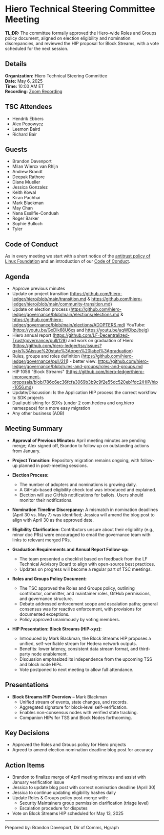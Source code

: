 # Hiero Technical Steering Committee Meeting

**TL;DR:** The committee formally approved the Hiero-wide Roles and Groups policy document, aligned on election eligibility and nomination discrepancies, and reviewed the HIP proposal for Block Streams, with a vote scheduled for the next session.

## Details

**Organization:** Hiero Technical Steering Committee  
**Date:** May 6, 2025  
**Time:** 10:00 AM ET  
**Recording:** [Zoom Recording](https://zoom.us/rec/share/7ABZ1DQ5iLewXvdtzI8jVO1g1ac5yj0miHGA60XM_rD5fVwE604gAMK4H_HZ1WP1.BwFAyCeRH-1tc1YN)

## TSC Attendees
- Hendrik Ebbers
- Alex Popowycz
- Leemon Baird
- Richard Bair

## Guests

- Brandon Davenport
- Milan Wiercx van Rhijn
- Andrew Brandt
- Deepak Rathore
- Diane Mueller
- Jessica Gonzalez
- Keith Kowal
- Kiran Pachhai
- Mark Blackman
- May Chan
- Nana Essilfie-Conduah
- Roger Barker
- Sophie Bulloch
- Tyler

## Code of Conduct

As in every meeting we start with a short notice of the [antitrust policy of Linux Foundation](https://www.linuxfoundation.org/legal/antitrust-policy) and an introduction of our [Code of Conduct](https://www.lfdecentralizedtrust.org/code-of-conduct).

## Agenda

- Approve previous minutes 
- Update on project transition (https://github.com/hiero-ledger/hiero/blob/main/transition.md & https://github.com/hiero-ledger/hiero/blob/main/community-transition.md)
- Update on election process (https://github.com/hiero-ledger/governance/blob/main/elections/elections.md & https://github.com/hiero-ledger/governance/blob/main/elections/ADOPTERS.md) YouTube: (https://youtu.be/GxDik68U6xs and https://youtu.be/aqWDbzJbeig)
- Hiero annual report (https://github.com/LF-Decentralized-Trust/governance/pull/128) and work on graduation of Hiero (https://github.com/hiero-ledger/tsc/issues?q=is%3Aissue%20state%3Aopen%20label%3Agraduation)
- Rules, groups and roles definition (https://github.com/hiero-ledger/governance/pull/211) - better view: https://github.com/hiero-ledger/governance/blob/rules-and-groups/roles-and-groups.md
- HIP 1056 "Block Streams" (https://github.com/hiero-ledger/hiero-improvement-proposals/blob/786c6ec36fcfa3069b3b9c9f2e55dc520eb1fdc2/HIP/hip-1056.md)
- Update/Discussion: Is the Application HIP process the correct workflow to SDK projects
- Dual publishing for SDKs (under 2 com.hedera and org.hiero namespace) for a more easy migration
- Any other business (AOB)

## Meeting Summary
  
- **Approval of Previous Minutes:** April meeting minutes are pending merge; Alex signed off, Brandon to follow up on outstanding actions from January.

- **Project Transition:** Repository migration remains ongoing, with follow-up planned in post-meeting sessions.

- **Election Process:**
  - The number of adopters and nominations is growing daily.
  - A GitHub-based eligibility check tool was introduced and explained.
  - Election will use GitHub notifications for ballots. Users should monitor their notifications.

- **Nomination Timeline Discrepancy:** A mismatch in nomination deadlines (April 30 vs. May 7) was identified; Jessica will amend the blog post to align with April 30 as the approved date.

- **Eligibility Clarification:** Contributors unsure about their eligibility (e.g., minor doc PRs) were encouraged to email the governance team with links to relevant merged PRs.

- **Graduation Requirements and Annual Report Follow-up:**
  - The team presented a checklist based on feedback from the LF Technical Advisory Board to align with open-source best practices.
  - Updates on progress will become a regular part of TSC meetings.

- **Roles and Groups Policy Document:**
  - The TSC approved the Roles and Groups policy, outlining contributor, committer, and maintainer roles, GitHub permissions, and governance structure.
  - Debate addressed enforcement scope and escalation paths; general consensus was for reactive enforcement, with provisions for documented exceptions.
  - Policy approved unanimously by voting members.

- **HIP Presentation: Block Streams (HIP-xyz):**
  - Introduced by Mark Blackman, the Block Streams HIP proposes a unified, self-verifiable stream for Hedera network outputs.
  - Benefits: lower latency, consistent data stream format, and third-party node enablement.
  - Discussion emphasized its independence from the upcoming TSS and block node HIPs.
  - Vote postponed to next meeting to allow full attendance.

## Presentations

- **Block Streams HIP Overview –** Mark Blackman
  - Unified stream of events, state changes, and records.
  - Aggregated signature for block-level self-verification.
  - Enables non-consensus nodes with verified state tracking.
  - Companion HIPs for TSS and Block Nodes forthcoming.

## Key Decisions

- Approved the Roles and Groups policy for Hiero projects
- Agreed to amend election nomination deadline blog post for accuracy

## Action Items

- Brandon to finalize merge of April meeting minutes and assist with January verification issue
- Jessica to update blog post with correct nomination deadline (April 30)
- Jessica to continue updating eligibility hashes daily
- Update Roles & Groups policy post-merge with:
  - Security Maintainers group permission clarification (triage level)
  - Escalation procedure for disputes
- Vote on Block Streams HIP scheduled for May 13, 2025

---

Prepared by: Brandon Davenport, Dir of Comms, Hgraph
